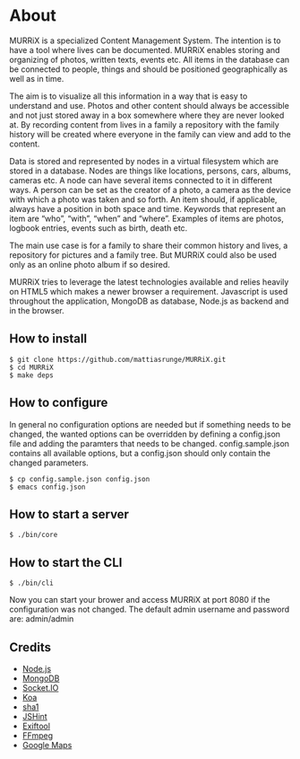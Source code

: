 # About

MURRiX is a specialized Content Management System. The intention is to have a tool where lives can be documented. MURRiX enables storing and organizing of photos, written texts, events etc.
All items in the database can be connected to people, things and should be positioned geographically as well as in time.

The aim is to visualize all this information in a way that is easy to understand and use. Photos and other content should always be accessible and not just stored away in a box somewhere where they are never looked at. By recording content from lives in a family a repository with the family history will be created where everyone in the family can view and add to the content.

Data is stored and represented by nodes in a virtual filesystem which are stored in a database. Nodes are things like locations, persons, cars, albums, cameras etc. A node can have several items connected to it in different ways. A person can be set as the creator of a photo, a camera as the device with which a photo was taken and so forth. An item should, if applicable, always have a position in both space and time. Keywords that represent an item are “who”, “with”, “when” and “where”. Examples of items are photos, logbook entries, events such as birth, death etc.

The main use case is for a family to share their common history and lives, a repository for pictures and a family tree. But MURRiX could also be used only as an online photo album if so desired.

MURRiX tries to leverage the latest technologies available and relies heavily on HTML5 which makes a newer browser a requirement. Javascript is used throughout the application, MongoDB as database, Node.js as backend and in the browser.

## How to install

    $ git clone https://github.com/mattiasrunge/MURRiX.git
    $ cd MURRiX
    $ make deps

## How to configure

In general no configuration options are needed but if something needs to be changed, the wanted options can be overridden by defining a config.json file and adding the paramters that needs to be changed. config.sample.json contains all available options, but a config.json should only contain the changed parameters.

    $ cp config.sample.json config.json
    $ emacs config.json

## How to start a server

    $ ./bin/core

## How to start the CLI

    $ ./bin/cli

Now you can start your brower and access MURRiX at port 8080 if the configuration was not changed. The default admin username and password are: admin/admin

## Credits

* [Node.js](http://nodejs.org/)
* [MongoDB](http://www.mongodb.org/)
* [Socket.IO](http://socket.io/)
* [Koa](http://koajs.com/)
* [sha1](https://github.com/pvorb/node-sha1)
* [JSHint](http://www.jshint.com/)
* [Exiftool](http://owl.phy.queensu.ca/~phil/exiftool/)
* [FFmpeg](http://ffmpeg.org/)
* [Google Maps](https://maps.google.se/)
